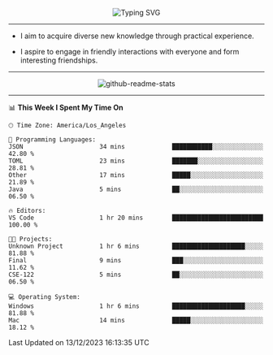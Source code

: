 <p align="center">
  <img src="https://readme-typing-svg.demolab.com?font=Fira+Code&weight=500&size=32&duration=2500&pause=1600&center=true&vCenter=true&random=false&width=1024&height=64&lines=Hi+there+%F0%9F%91%8B;I'm+delighted+you+could+make+it+here+%F0%9F%8E%89;I'm+Harry%2C+a+college+student+still+finding+my+way" alt="Typing SVG" />
</p>


---


- I aim to acquire diverse new knowledge through practical experience.

- I aspire to engage in friendly interactions with everyone and form interesting friendships.


---


<p align="center">
  <img src="https://github-readme-stats.vercel.app/api?username=Harry-Jing&show_icons=true" alt="github-readme-stats"/>
</p>


---

<!--START_SECTION:waka-->
📊 **This Week I Spent My Time On** 

```text
🕑︎ Time Zone: America/Los_Angeles

💬 Programming Languages: 
JSON                     34 mins             ███████████░░░░░░░░░░░░░░   42.80 % 
TOML                     23 mins             ███████░░░░░░░░░░░░░░░░░░   28.81 % 
Other                    17 mins             █████░░░░░░░░░░░░░░░░░░░░   21.89 % 
Java                     5 mins              ██░░░░░░░░░░░░░░░░░░░░░░░   06.50 % 

🔥 Editors: 
VS Code                  1 hr 20 mins        █████████████████████████   100.00 % 

🐱‍💻 Projects: 
Unknown Project          1 hr 6 mins         ████████████████████░░░░░   81.88 % 
Final                    9 mins              ███░░░░░░░░░░░░░░░░░░░░░░   11.62 % 
CSE-122                  5 mins              ██░░░░░░░░░░░░░░░░░░░░░░░   06.50 % 

💻 Operating System: 
Windows                  1 hr 6 mins         ████████████████████░░░░░   81.88 % 
Mac                      14 mins             █████░░░░░░░░░░░░░░░░░░░░   18.12 % 
```


 Last Updated on 13/12/2023 16:13:35 UTC
<!--END_SECTION:waka-->
